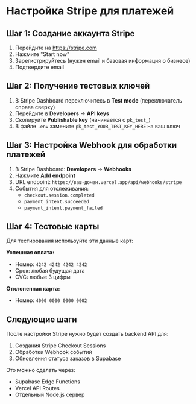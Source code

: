 # Настройка Stripe для платежей

## Шаг 1: Создание аккаунта Stripe

1. Перейдите на https://stripe.com
2. Нажмите "Start now" 
3. Зарегистрируйтесь (нужен email и базовая информация о бизнесе)
4. Подтвердите email

## Шаг 2: Получение тестовых ключей

1. В Stripe Dashboard переключитесь в **Test mode** (переключатель справа сверху)
2. Перейдите в **Developers** → **API keys**
3. Скопируйте **Publishable key** (начинается с `pk_test_`)
4. В файле `.env` замените `pk_test_YOUR_TEST_KEY_HERE` на ваш ключ

## Шаг 3: Настройка Webhook для обработки платежей

1. В Stripe Dashboard: **Developers** → **Webhooks**
2. Нажмите **Add endpoint**
3. URL endpoint: `https://ваш-домен.vercel.app/api/webhooks/stripe`
4. События для отслеживания:
   - `checkout.session.completed`
   - `payment_intent.succeeded`
   - `payment_intent.payment_failed`

## Шаг 4: Тестовые карты

Для тестирования используйте эти данные карт:

**Успешная оплата:**
- Номер: `4242 4242 4242 4242`
- Срок: любая будущая дата
- CVC: любые 3 цифры

**Отклоненная карта:**
- Номер: `4000 0000 0000 0002`

## Следующие шаги

После настройки Stripe нужно будет создать backend API для:
1. Создания Stripe Checkout Sessions
2. Обработки Webhook событий
3. Обновления статуса заказов в Supabase

Это можно сделать через:
- Supabase Edge Functions
- Vercel API Routes
- Отдельный Node.js сервер
